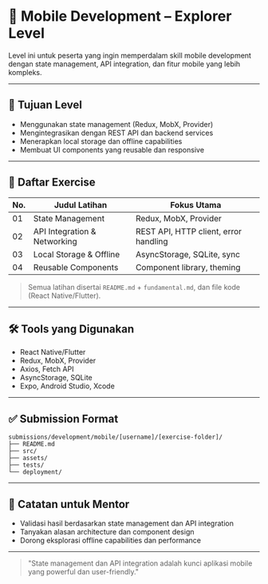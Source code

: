 # 📱 Mobile Development – Explorer Level

Level ini untuk peserta yang ingin memperdalam skill mobile development dengan state management, API integration, dan fitur mobile yang lebih kompleks.

---

## 🎯 Tujuan Level

- Menggunakan state management (Redux, MobX, Provider)
- Mengintegrasikan dengan REST API dan backend services
- Menerapkan local storage dan offline capabilities
- Membuat UI components yang reusable dan responsive

---

## 📁 Daftar Exercise

| No. | Judul Latihan                | Fokus Utama                  |
|-----|------------------------------|------------------------------|
| 01  | State Management             | Redux, MobX, Provider        |
| 02  | API Integration & Networking | REST API, HTTP client, error handling|
| 03  | Local Storage & Offline      | AsyncStorage, SQLite, sync   |
| 04  | Reusable Components          | Component library, theming   |

> Semua latihan disertai `README.md` + `fundamental.md`, dan file kode (React Native/Flutter).

---

## 🛠 Tools yang Digunakan

- React Native/Flutter
- Redux, MobX, Provider
- Axios, Fetch API
- AsyncStorage, SQLite
- Expo, Android Studio, Xcode

---

## ✅ Submission Format

```
submissions/development/mobile/[username]/[exercise-folder]/
├── README.md
├── src/
├── assets/
├── tests/
└── deployment/
```

---

## 💬 Catatan untuk Mentor

- Validasi hasil berdasarkan state management dan API integration
- Tanyakan alasan architecture dan component design
- Dorong eksplorasi offline capabilities dan performance

---

> "State management dan API integration adalah kunci aplikasi mobile yang powerful dan user-friendly."
